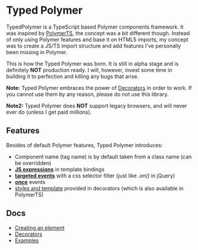 # Typed Polymer
TypedPolymer is a TypeScript based Polymer components framework. It was inspired by [PolymerTS](https://github.com/nippur72/PolymerTS), the concept was a bit different though. Instead of only using Polymer features and base it on HTML5 imports, my concept was to create a JS/TS import structure and add features I've personally been missing in Polymer.

This is how the Typed Polymer was born. It is still in alpha stage and is definitely **NOT** production ready. I will, however, invest some time in building it to perfection and killing any bugs that arise.

**Note:** Typed Polymer embraces the power of [Decorators](https://github.com/Microsoft/TypeScript-Handbook/blob/master/pages/Decorators.md) in order to work. If you cannot use them by any reason, please do not use this library.

**Note2:** Typed Polymer does **NOT** support legacy browsers, and will never ever do (unless I get paid millions).

## Features
Besides of default Polymer features, Typed Polymer introduces:

* Component name (tag name) is by default taken from a class name (can be overridden)
* [**JS expressions**](https://github.com/Draccoz/typed-polymer/wiki/expression-binding) in template bindings
* [**targeted events**](https://github.com/Draccoz/typed-polymer/wiki/targeted-events) with a css selector filter (just like _.on()_ in jQuery)
* [**once**](https://github.com/Draccoz/typed-polymer/wiki/once-events) events
* [styles and template](https://github.com/Draccoz/typed-polymer/wiki/decorators) provided in decorators (which is also available in PolymerTS)

## Docs
* [Creating an element](https://github.com/Draccoz/typed-polymer/wiki/creating-elements)
* [Decorators](https://github.com/Draccoz/typed-polymer/wiki/decorators)
* [Examples](https://github.com/Draccoz/typed-polymer/wiki/examples)
